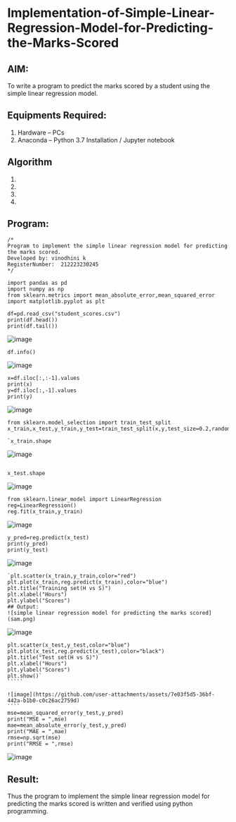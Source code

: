 # Implementation-of-Simple-Linear-Regression-Model-for-Predicting-the-Marks-Scored

## AIM:
To write a program to predict the marks scored by a student using the simple linear regression model.

## Equipments Required:
1. Hardware – PCs
2. Anaconda – Python 3.7 Installation / Jupyter notebook

## Algorithm
1. 
2. 
3. 
4. 

## Program:
```
/*
Program to implement the simple linear regression model for predicting the marks scored.
Developed by: vinodhini k
RegisterNumber:  212223230245
*/
```
```
import pandas as pd
import numpy as np
from sklearn.metrics import mean_absolute_error,mean_squared_error
import matplotlib.pyplot as plt
````
```
df=pd.read_csv("student_scores.csv")
print(df.head())
print(df.tail())
`````
![image](https://github.com/user-attachments/assets/d8e3e0ce-6676-4e0d-bf17-ee655e12f96c)

```
df.info()
````
![image](https://github.com/user-attachments/assets/c029e34b-97ee-4a6e-8a97-1b83d491f0a0)
```
x=df.iloc[:,:-1].values
print(x)
y=df.iloc[:,-1].values
print(y)
`````
![image](https://github.com/user-attachments/assets/a42856cf-d358-4aa7-a7aa-0e5acacc12df)
````
from sklearn.model_selection import train_test_split
x_train,x_test,y_train,y_test=train_test_split(x,y,test_size=0.2,random_state=0)
`````
````
`x_train.shape
````````````
![image](https://github.com/user-attachments/assets/57ad5df2-58d4-4066-9e80-6eb6c82acb6a)
```

x_test.shape
`````

![image](https://github.com/user-attachments/assets/ac087b13-5dd8-44b8-b122-01e5e38ffa29)

```
from sklearn.linear_model import LinearRegression
reg=LinearRegression()
reg.fit(x_train,y_train)
`````

![image](https://github.com/user-attachments/assets/cc27a63c-330b-497e-baaf-7ffe601cc796)
```
y_pred=reg.predict(x_test)
print(y_pred)
print(y_test)
`````

![image](https://github.com/user-attachments/assets/f0f0048a-bab6-47b9-a6d9-a4be3fdc203c)

``````
`plt.scatter(x_train,y_train,color="red")
plt.plot(x_train,reg.predict(x_train),color="blue")
plt.title("Training set(H vs S)")
plt.xlabel("Hours")
plt.ylabel("Scores")
## Output:
![simple linear regression model for predicting the marks scored](sam.png)
```````

![image](https://github.com/user-attachments/assets/cd1a9277-0c0b-456c-83b3-930a49e8d583)

```````
plt.scatter(x_test,y_test,color="blue")
plt.plot(x_test,reg.predict(x_test),color="black")
plt.title("Test set(H vs S)")
plt.xlabel("Hours")
plt.ylabel("Scores")
plt.show()`
`````

![image](https://github.com/user-attachments/assets/7e03f5d5-36bf-442a-b1b0-c0c26ac2759d)
````
mse=mean_squared_error(y_test,y_pred)
print("MSE = ",mse)
mae=mean_absolute_error(y_test,y_pred)
print("MAE = ",mae)
rmse=np.sqrt(mse)
print("RMSE = ",rmse)
`````````

![image](https://github.com/user-attachments/assets/0ae54bc4-6913-46b8-b803-63488fc5c7e0)


## Result:
Thus the program to implement the simple linear regression model for predicting the marks scored is written and verified using python programming.
